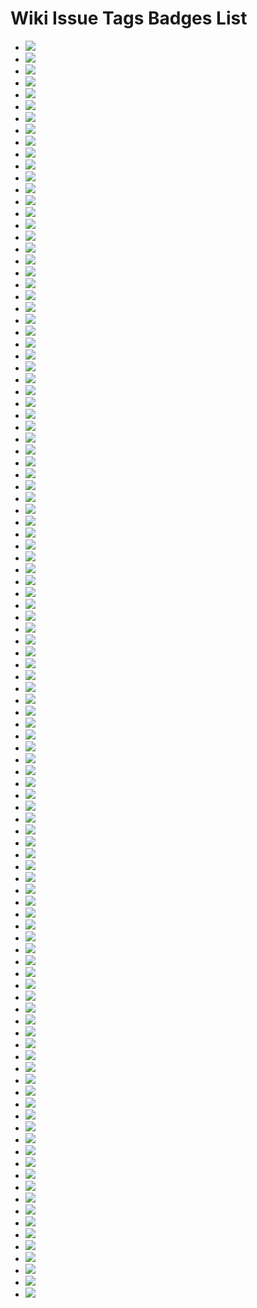 # Wiki Issue Tags Badges List
* ![](https://img.shields.io/badge/diy一种媒体-B39D95)
* ![](https://img.shields.io/badge/SDGs指南-diy优质教育-1D76DB)
* ![](https://img.shields.io/badge/SDGs指南-diy体面工作-1D76DB)
* ![](https://img.shields.io/badge/SDGs指南-diy健康福祉-1D76DB)
* ![](https://img.shields.io/badge/SDGs指南-diy全球伙伴-1D76DB)
* ![](https://img.shields.io/badge/SDGs指南-diy工业创新-1D76DB)
* ![](https://img.shields.io/badge/SDGs指南-diy性别平等-1D76DB)
* ![](https://img.shields.io/badge/SDGs指南-diy机构正义-1D76DB)
* ![](https://img.shields.io/badge/SDGs指南-diy气候行动-1D76DB)
* ![](https://img.shields.io/badge/SDGs指南-diy永续供求-1D76DB)
* ![](https://img.shields.io/badge/SDGs指南-diy永续社区-1D76DB)
* ![](https://img.shields.io/badge/SDGs指南-diy海洋环境-1D76DB)
* ![](https://img.shields.io/badge/SDGs指南-diy消除贫困-1D76DB)
* ![](https://img.shields.io/badge/SDGs指南-diy消除饥饿-1D76DB)
* ![](https://img.shields.io/badge/SDGs指南-diy清洁能源-1D76DB)
* ![](https://img.shields.io/badge/SDGs指南-diy清洁饮水-1D76DB)
* ![](https://img.shields.io/badge/SDGs指南-diy社会平等-1D76DB)
* ![](https://img.shields.io/badge/SDGs指南-diy陆地生态-1D76DB)
* ![](https://img.shields.io/badge/共同体指南-diy一个家👩‍👩‍👧‍👧-FF9DCC)
* ![](https://img.shields.io/badge/共同体指南-diy线上社区🌐-FF9DCC)
* ![](https://img.shields.io/badge/共同体指南-diy线下社区-FF9DCC)
* ![](https://img.shields.io/badge/学科指南-diy哲学思辨-da6bda)
* ![](https://img.shields.io/badge/学科指南-diy数学计算-da6bda)
* ![](https://img.shields.io/badge/感官指南-diy一种交媾-9846a9)
* ![](https://img.shields.io/badge/感官指南-diy一种听的方式👂-9846a9)
* ![](https://img.shields.io/badge/感官指南-diy一种味道👃-9846a9)
* ![](https://img.shields.io/badge/感官指南-diy一种多余的身体功能-9846a9)
* ![](https://img.shields.io/badge/感官指南-diy一种尴尬😬-9846a9)
* ![](https://img.shields.io/badge/感官指南-diy一种忍耐🕞-9846a9)
* ![](https://img.shields.io/badge/感官指南-diy一种怀旧感🕞-9846a9)
* ![](https://img.shields.io/badge/感官指南-diy一种沉默🙊-9846a9)
* ![](https://img.shields.io/badge/感官指南-diy一种看的方式👁-9846a9)
* ![](https://img.shields.io/badge/感官指南-diy一种瞬间感🕞-9846a9)
* ![](https://img.shields.io/badge/感官指南-diy一种笑的方式😄-9846a9)
* ![](https://img.shields.io/badge/感官指南-diy一种阳光感☀️-C33772)
* ![](https://img.shields.io/badge/感官指南-diy用身体思考🤔-9846a9)
* ![](https://img.shields.io/badge/成员实践-609353)
* ![](https://img.shields.io/badge/政治指南-diy一种和解-1070D4)
* ![](https://img.shields.io/badge/政治指南-diy一种引导-93db8f)
* ![](https://img.shields.io/badge/政治指南-diy一种惰性共识-93db8f)
* ![](https://img.shields.io/badge/政治指南-diy一种投票-93db8f)
* ![](https://img.shields.io/badge/政治指南-diy一种抽签-93db8f)
* ![](https://img.shields.io/badge/政治指南-diy一种禁止⛔️-93db8f)
* ![](https://img.shields.io/badge/政治指南-diy一种统一-93db8f)
* ![](https://img.shields.io/badge/政治指南-diy一种被统治的艺术-FE4908)
* ![](https://img.shields.io/badge/政治指南-diy一种轮值-93db8f)
* ![](https://img.shields.io/badge/政治指南-diy一种逃避统治的艺术-93db8f)
* ![](https://img.shields.io/badge/政治指南-diy一种选举-93db8f)
* ![](https://img.shields.io/badge/政治指南-diy一种金融战武器-93db8f)
* ![](https://img.shields.io/badge/活动指南-diy一次白日做梦🛏-0E8A16)
* ![](https://img.shields.io/badge/活动指南-diy一次社会公共事件-0E8A16)
* ![](https://img.shields.io/badge/活动指南-diy一种走🚶‍♀️-0E8A16)
* ![](https://img.shields.io/badge/活动指南-diy个人表达🗣️-0E8A16)
* ![](https://img.shields.io/badge/活动指南-diy仪式🕯️-0E8A16)
* ![](https://img.shields.io/badge/活动指南-diy儿童友好型活动🧒🏻-0E8A16)
* ![](https://img.shields.io/badge/活动指南-diy共同讨论🗣️-0E8A16)
* ![](https://img.shields.io/badge/活动指南-diy劳动/工作-0E8A16)
* ![](https://img.shields.io/badge/活动指南-diy吃🍱-0E8A16)
* ![](https://img.shields.io/badge/活动指南-diy游戏🎳-0E8A16)
* ![](https://img.shields.io/badge/活动指南-diy热身-0E8A16)
* ![](https://img.shields.io/badge/活动指南-diy照顾👨‍🍼-0E8A16)
* ![](https://img.shields.io/badge/活动指南-diy辩论🗣️-0E8A16)
* ![](https://img.shields.io/badge/物的指南-diy墙-C5DEF5)
* ![](https://img.shields.io/badge/物的指南-diy容器-C5DEF5)
* ![](https://img.shields.io/badge/物的指南-diy屏幕🖥📱-C5DEF5)
* ![](https://img.shields.io/badge/物的指南-diy床🛏️-C5DEF5)
* ![](https://img.shields.io/badge/物的指南-diy服装-6B3684)
* ![](https://img.shields.io/badge/物的指南-diy纸📜-C5DEF5)
* ![](https://img.shields.io/badge/环境指南-与动物和谐相处-8490AC)
* ![](https://img.shields.io/badge/空间指南-diy办公室👩‍💼-fe7d55)
* ![](https://img.shields.io/badge/空间指南-diy医院🏥-fe7d55)
* ![](https://img.shields.io/badge/空间指南-diy咖啡店/茶馆☕️-fe7d55)
* ![](https://img.shields.io/badge/空间指南-diy商店🏪-fe7d55)
* ![](https://img.shields.io/badge/空间指南-diy图书馆📚-fe7d55)
* ![](https://img.shields.io/badge/空间指南-diy学校🏫-fe7d55)
* ![](https://img.shields.io/badge/空间指南-diy家屋🏠-964384)
* ![](https://img.shields.io/badge/空间指南-diy寺庙🛐-fe7d55)
* ![](https://img.shields.io/badge/空间指南-diy山野⛰️-fe7d55)
* ![](https://img.shields.io/badge/空间指南-diy工地🚧-fe7d55)
* ![](https://img.shields.io/badge/空间指南-diy法院👩‍⚖️-fe7d55)
* ![](https://img.shields.io/badge/空间指南-diy街道👮‍♂️-fe7d55)
* ![](https://img.shields.io/badge/经济指南-diy一个超低成本的创作-fcd727)
* ![](https://img.shields.io/badge/经济指南-diy一次省钱-fcd727)
* ![](https://img.shields.io/badge/经济指南-diy一次破产-fcd727)
* ![](https://img.shields.io/badge/经济指南-diy一种以物换物🔂-fcd727)
* ![](https://img.shields.io/badge/经济指南-diy一种合作社-fcd727)
* ![](https://img.shields.io/badge/经济指南-diy一种礼物经济🎁-fcd727)
* ![](https://img.shields.io/badge/经济指南-diy一种自给自足-fcd727)
* ![](https://img.shields.io/badge/经济指南-diy一种货币经济🪙-fcd727)
* ![](https://img.shields.io/badge/艺术指南-diy实验写作✍🏻️-fffa96)
* ![](https://img.shields.io/badge/艺术指南-diy实验声音🎵-fffa96)
* ![](https://img.shields.io/badge/艺术指南-diy实验小说-fffa96)
* ![](https://img.shields.io/badge/艺术指南-diy实验戏剧🎭-fffa96)
* ![](https://img.shields.io/badge/艺术指南-diy实验绘画🎨-fffa96)
* ![](https://img.shields.io/badge/艺术指南-diy实验舞蹈💃-fffa96)
* ![](https://img.shields.io/badge/艺术指南-diy歌曲🎤-fffa96)
* ![](https://img.shields.io/badge/艺术指南-diy电影🎬-7838A2)
* ![](https://img.shields.io/badge/艺术指南-diy行为艺术🕴-fffa96)
* ![](https://img.shields.io/badge/艺术指南-diy诵读🗣️-fffa96)
* ![](https://img.shields.io/badge/艺术指南-diy雕塑🗿-fffa96)
* ![](https://img.shields.io/badge/身份指南-diy年龄-90c6e5)
* ![](https://img.shields.io/badge/身份指南-diy性别🧑‍🦲-90c6e5)
* ![](https://img.shields.io/badge/身份指南-diy族群-90c6e5)
* ![](https://img.shields.io/badge/身份指南-diy物我-90c6e5)
* ![](https://img.shields.io/badge/身份指南-diy自我-90c6e5)
* ![](https://img.shields.io/badge/身份指南-diy阶层-90c6e5)
